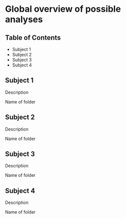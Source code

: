 # Global overview of possible analyses

## Table of Contents

- Subject 1
- Subject 2
- Subject 3
- Subject 4

## Subject 1

Description

Name of folder

## Subject 2

Description

Name of folder

## Subject 3

Description

Name of folder

## Subject 4

Description

Name of folder


